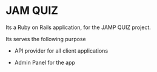 # JAM QUIZ

Its a Ruby on Rails application, for the JAMP QUIZ project.

Its serves the following purpose

* API provider for all client applications

* Admin Panel for the app
